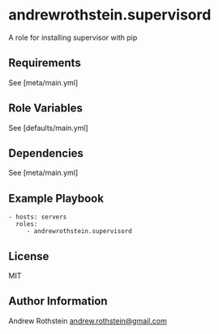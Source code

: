 andrewrothstein.supervisord
===========================

A role for installing supervisor with pip

Requirements
------------

See [meta/main.yml]

Role Variables
--------------

See [defaults/main.yml]

Dependencies
------------

See [meta/main.yml]

Example Playbook
----------------

    - hosts: servers
      roles:
         - andrewrothstein.supervisord

License
-------

MIT

Author Information
------------------

Andrew Rothstein andrew.rothstein@gmail.com
